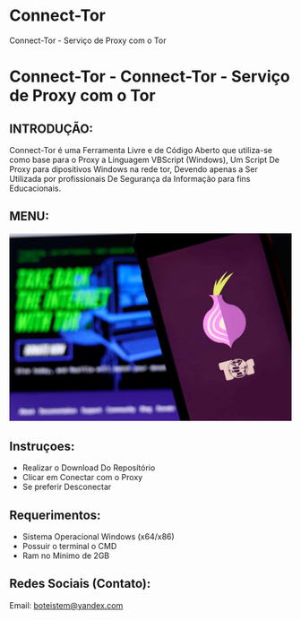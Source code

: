 # Connect-Tor
Connect-Tor - Serviço de Proxy com o Tor

# Connect-Tor - Connect-Tor - Serviço de Proxy com o Tor

## INTRODUÇÃO:

Connect-Tor é uma Ferramenta Livre e de Código Aberto que utiliza-se como base para o Proxy a Linguagem VBScript (Windows),
Um Script De Proxy para dipositivos Windows na rede tor, Devendo apenas a Ser Utilizada por profissionais De Segurança da Informação para fins Educacionais.

## MENU:
![Interface Do Proxy](https://github.com/Cyber-Root0/Connect-Tor/blob/main/Midia/TOR-1.png)



## Instruçoes:
- Realizar o Download Do Reposítório 
- Clicar em Conectar com o Proxy
- Se preferir Desconectar

## Requerimentos:

- Sistema Operacional Windows (x64/x86)
- Possuir o terminal o CMD
- Ram no Minimo de 2GB


## Redes Sociais (Contato):

Email: boteistem@yandex.com






